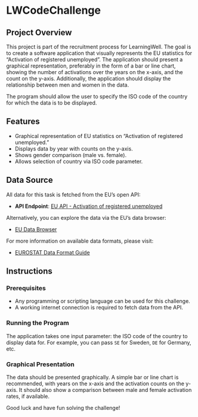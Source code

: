 # LWCodeChallenge

## Project Overview

This project is part of the recruitment process for LearningWell. The goal is to create a software application that visually represents the EU statistics for “Activation of registered unemployed”. The application should present a graphical representation, preferably in the form of a bar or line chart, showing the number of activations over the years on the x-axis, and the count on the y-axis. Additionally, the application should display the relationship between men and women in the data.

The program should allow the user to specify the ISO code of the country for which the data is to be displayed.

## Features

- Graphical representation of EU statistics on “Activation of registered unemployed.”
- Displays data by year with counts on the y-axis.
- Shows gender comparison (male vs. female).
- Allows selection of country via ISO code parameter.

## Data Source

All data for this task is fetched from the EU’s open API:
- **API Endpoint**: [EU API - Activation of registered unemployed](https://webgate.ec.europa.eu/empl/redisstat/api/dissemination/sdmx/2.1/data/lmp_ind_actru?format=json&compressed=false)

Alternatively, you can explore the data via the EU’s data browser:
- [EU Data Browser](https://webgate.ec.europa.eu/empl/redisstat/databrowser/view/LMP_IND_ACTRU/default/table?lang=en)

For more information on available data formats, please visit:
- [EUROSTAT Data Format Guide](https://ec.europa.eu/eurostat/online-help/public/en/DOWNLOAD_availableformats_en/)

## Instructions

### Prerequisites
- Any programming or scripting language can be used for this challenge.
- A working internet connection is required to fetch data from the API.

### Running the Program
The application takes one input parameter: the ISO code of the country to display data for. For example, you can pass `SE` for Sweden, `DE` for Germany, etc.

### Graphical Presentation
The data should be presented graphically. A simple bar or line chart is recommended, with years on the x-axis and the activation counts on the y-axis. It should also show a comparison between male and female activation rates, if available.

Good luck and have fun solving the challenge!

